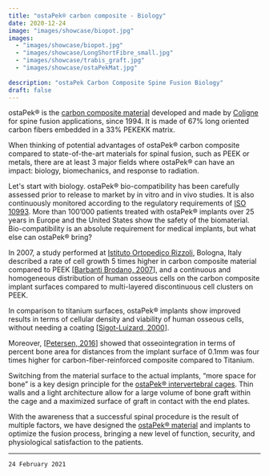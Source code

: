 ```yaml
---
title: "ostaPek® carbon composite - Biology"
date: 2020-12-24
image: "images/showcase/biopot.jpg"
images: 
  - "images/showcase/biopot.jpg"
  - "images/showcase/LongShortFibre_small.jpg"
  - "images/showcase/trabis_graft.jpg"
  - "images/showcase/ostaPekMat.jpg"
  
description: "ostaPek Carbon Composite Spine Fusion Biology"
draft: false
---
```


ostaPek® is the [carbon composite material](https://saps2412.github.io/sales_mktg/what_is_ostaPek_and_why.pdf) developed and made by [Coligne](http://www.coligne.com/international/home.html) 
for spine fusion applications, since 1994. It is made of 67% long oriented carbon fibers embedded in a 33% PEKEKK matrix. 

When thinking of potential advantages of ostaPek® carbon composite compared to state-of-the-art materials for spinal fusion, such as PEEK or metals, 
there are at least 3 major fields where ostaPek® can have an impact: biology, biomechanics, and response to radiation.

<!--more-->

Let's start with biology. ostaPek® bio-compatibility has been carefully assessed prior to release to market by in vitro and in vivo studies. 
It is also continuously monitored according to the regulatory requirements of [ISO 10993](https://www.iso.org/standard/68936.html). 
More than 100’000 patients treated with ostaPek® implants over 25 years in Europe and the United States show the safety of the biomaterial. 
Bio-compatibility is an absolute requirement for medical implants, but what else can ostaPek® bring? 

In 2007, a study performed at [Istituto Ortopedico Rizzoli](http://www.ior.it/en/curarsi-al-rizzoli), Bologna, Italy 
described a rate of cell growth 5 times higher in carbon composite material compared to PEEK [[Barbanti Brodano, 2007](https://saps2412.github.io/publications/Composite%20Barbanti%20Brodano%202007.pdf)], 
and a continuous and homogeneous distribution of human osseous cells on the carbon composite implant surfaces compared to multi-layered discontinuous cell clusters on PEEK.

In comparison to titanium surfaces, ostaPek® implants show improved results in terms of cellular density and viability of human osseous cells, 
without needing a coating [[Sigot-Luizard, 2000](https://saps2412.github.io/publications/Composite%20Sigot%20Luizard%202000.pdf)]. 

Moreover, [[Petersen, 2016](https://www.mdpi.com/2079-6439/4/1/1)] showed that osseointegration in terms of percent bone area for distances from the implant surface of 0.1mm was four times higher for carbon-fiber-reinforced composite compared to Titanium.

Switching from the material surface to the actual implants, “more space for bone” is a key design principle for the [ostaPek® intervertebral cages](https://spinenuances.com/products). 
Thin walls and a light architecture allow for a large volume of bone graft within the cage and a maximized surface of graft in contact with the end plates.

With the awareness that a successful spinal procedure is the result of multiple factors, we have designed the [ostaPek® material](https://saps2412.github.io/sales_mktg/what_is_ostaPek_and_why.pdf) and implants to optimize the fusion process, 
bringing a new level of function, security, and physiological satisfaction to the patients.

---

`24 February 2021`
